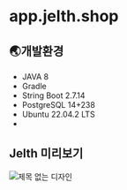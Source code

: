 # app.jelth.shop



## 🌏개발환경
- JAVA 8
- Gradle
- String Boot 2.7.14
- PostgreSQL 14+238
- Ubuntu 22.04.2 LTS
- 



## Jelth 미리보기
![제목 없는 디자인](https://github.com/M2316/app.jelth.shop/assets/71809974/020134d8-d8ee-4d17-9d23-a1475d14c167)
